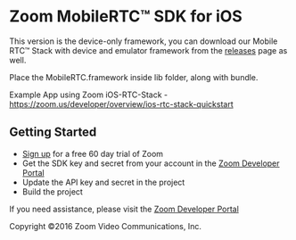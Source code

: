 # Zoom MobileRTC&trade; SDK for iOS

This version is the device-only framework, you can download our Mobile RTC&trade; Stack with device and emulator framework from the [releases](https://github.com/zoom/zoom-sdk-ios/releases) page as well.

Place the MobileRTC.framework inside lib folder, along with bundle. 

Example App using Zoom iOS-RTC-Stack - https://zoom.us/developer/overview/ios-rtc-stack-quickstart

## Getting Started
* [Sign up](https://zoom.us) for a free 60 day trial of Zoom
* Get the SDK key and secret from your account in the [Zoom Developer Portal](https://zoom.us/developer)
* Update the API key and secret in the project
* Build the project

If you need assistance, please visit the [Zoom Developer Portal](https://zoom.us/developer)

Copyright ©2016 Zoom Video Communications, Inc.
